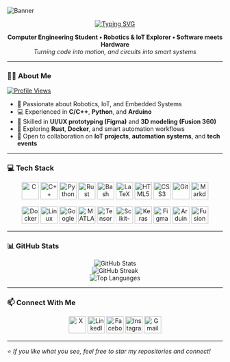 ![Banner](https://user-images.githubusercontent.com/10498744/210012254-234538ff-d198-48aa-8964-37e6fd45d227.gif)

<div align="center">
  <a href="https://git.io/typing-svg">
    <img src="https://readme-typing-svg.demolab.com?font=Fira+Code&pause=1000&color=F79B42&center=true&vCenter=true&width=435&lines=Hi%2C+I%60m+Suhan+Khadka" alt="Typing SVG" />
  </a>
</div>

<p align="center">
  <strong>Computer Engineering Student • Robotics & IoT Explorer • Software meets Hardware</strong><br>
  <em>Turning code into motion, and circuits into smart systems</em>
</p>

---

### 👨‍💻 About Me

[![Profile Views](https://komarev.com/ghpvc/?username=SuhanVerse&label=Profile%20Views&color=orange)](https://github.com/SuhanVerse)

- 🤖 Passionate about Robotics, IoT, and Embedded Systems  
- 💻 Experienced in **C/C++**, **Python**, and **Arduino**  
- 🎨 Skilled in **UI/UX prototyping (Figma)** and **3D modeling (Fusion 360)**  
- 🧪 Exploring **Rust**, **Docker**, and smart automation workflows  
- 🤝 Open to collaboration on **IoT projects**, **automation systems**, and **tech events**

---

### 💻 Tech Stack

<!-- Row 1: Languages & Core Tools -->
<p align="center">
  <a href="https://en.wikipedia.org/wiki/C_(programming_language)" target="_blank"><img src="https://cdn.jsdelivr.net/gh/devicons/devicon/icons/c/c-original.svg" height="40" alt="C" /></a>
  <a href="https://isocpp.org/" target="_blank"><img src="https://cdn.jsdelivr.net/gh/devicons/devicon/icons/cplusplus/cplusplus-original.svg" height="40" alt="C++" /></a>
  <a href="https://www.python.org/" target="_blank"><img src="https://cdn.jsdelivr.net/gh/devicons/devicon/icons/python/python-original.svg" height="40" alt="Python" /></a>
  <a href="https://www.rust-lang.org/" target="_blank"><img src="https://skillicons.dev/icons?i=rust&theme=light" height="40" alt="Rust" /></a>
  <a href="https://www.gnu.org/software/bash/" target="_blank"><img src="https://upload.wikimedia.org/wikipedia/commons/4/4b/Bash_Logo_Colored.svg" height="40" alt="Bash" /></a>
  <a href="https://www.latex-project.org/" target="_blank"><img src="https://skillicons.dev/icons?i=latex" height="40" alt="LaTeX" /></a>
  <a href="https://developer.mozilla.org/en-US/docs/Web/HTML" target="_blank"><img src="https://cdn.jsdelivr.net/gh/devicons/devicon/icons/html5/html5-original.svg" height="40" alt="HTML5" /></a>
  <a href="https://developer.mozilla.org/en-US/docs/Web/CSS" target="_blank"><img src="https://cdn.jsdelivr.net/gh/devicons/devicon/icons/css3/css3-original.svg" height="40" alt="CSS3" /></a>
  <a href="https://git-scm.com/" target="_blank"><img src="https://cdn.jsdelivr.net/gh/devicons/devicon/icons/git/git-original.svg" height="40" alt="Git" /></a>
  <a href="https://www.markdownguide.org/" target="_blank"><img src="https://skillicons.dev/icons?i=markdown" height="40" alt="Markdown" /></a>
</p>

<!-- Row 2: Platforms, Design, ML, Hardware -->
<p align="center">
  <a href="https://www.docker.com/" target="_blank"><img src="https://cdn.jsdelivr.net/gh/devicons/devicon/icons/docker/docker-plain.svg" height="40" alt="Docker" /></a>
  <a href="https://www.linux.org/" target="_blank"><img src="https://cdn.jsdelivr.net/gh/devicons/devicon/icons/linux/linux-original.svg" height="40" alt="Linux" /></a>
  <a href="https://colab.research.google.com/" target="_blank"><img src="https://cdn.jsdelivr.net/gh/devicons/devicon/icons/googlecolab/googlecolab-original.svg" height="40" alt="Google Colab" /></a>
  <a href="https://www.mathworks.com/products/matlab.html" target="_blank"><img src="https://cdn.jsdelivr.net/gh/devicons/devicon/icons/matlab/matlab-original.svg" height="40" alt="MATLAB" /></a>
  <a href="https://www.tensorflow.org/" target="_blank"><img src="https://cdn.jsdelivr.net/gh/devicons/devicon/icons/tensorflow/tensorflow-original.svg" height="40" alt="TensorFlow" /></a>
  <a href="https://scikit-learn.org/" target="_blank"><img src="https://cdn.jsdelivr.net/gh/devicons/devicon/icons/scikitlearn/scikitlearn-original.svg" height="40" alt="Scikit-learn" /></a>
  <a href="https://keras.io/" target="_blank"><img src="https://cdn.jsdelivr.net/gh/devicons/devicon/icons/keras/keras-original.svg" height="40" alt="Keras" /></a>
  <a href="https://www.figma.com/" target="_blank"><img src="https://cdn.jsdelivr.net/gh/devicons/devicon/icons/figma/figma-original.svg" height="40" alt="Figma" /></a>
  <a href="https://www.arduino.cc/" target="_blank"><img src="https://cdn.jsdelivr.net/gh/devicons/devicon/icons/arduino/arduino-original.svg" height="40" alt="Arduino" /></a>
  <a href="https://www.autodesk.com/products/fusion-360/" target="_blank"><img src="https://cdn.jsdelivr.net/gh/devicons/devicon/icons/fusion/fusion-original.svg" height="40" alt="Fusion 360" /></a>
</p>

---

### 📊 GitHub Stats

<p align="center">
  <img src="https://github-readme-stats.vercel.app/api?username=SuhanVerse&theme=ayu-mirage&hide_border=false&include_all_commits=true&count_private=true" alt="GitHub Stats" />
  <br>
  <img src="https://nirzak-streak-stats.vercel.app/?user=SuhanVerse&theme=ayu-mirage&hide_border=false" alt="GitHub Streak" />
  <br>
  <img src="https://github-readme-stats.vercel.app/api/top-langs/?username=SuhanVerse&theme=ayu-mirage&hide_border=false&layout=compact" alt="Top Languages" />
</p>

---

### 📫 Connect With Me

<p align="center">
  <a href="https://x.com/ultraman_62" target="_blank"><img src="https://upload.wikimedia.org/wikipedia/commons/c/cc/X_icon.svg" height="40" alt="X" /></a>
  <a href="https://www.linkedin.com/in/suhan-khadka" target="_blank"><img src="https://cdn.jsdelivr.net/gh/devicons/devicon/icons/linkedin/linkedin-original.svg" height="40" alt="LinkedIn" /></a>
  <a href="https://facebook.com/suhan.khadka.35" target="_blank"><img src="https://cdn.jsdelivr.net/gh/devicons/devicon/icons/facebook/facebook-original.svg" height="40" alt="Facebook" /></a>
  <a href="https://instagram.com/suhan.khadka.30" target="_blank"><img src="https://skillicons.dev/icons?i=instagram" height="40" alt="Instagram" /></a>
  <a href="mailto:khsuhan100@gmail.com" target="_blank"><img src="https://skillicons.dev/icons?i=gmail" height="40" alt="Gmail" /></a>
</p>

---

⭐ _If you like what you see, feel free to star my repositories and connect!_
